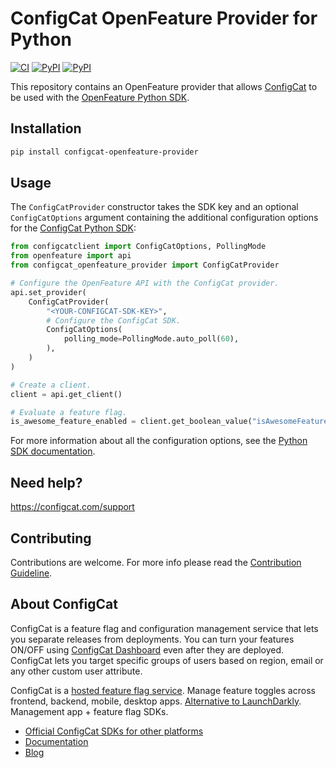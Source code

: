 # ConfigCat OpenFeature Provider for Python

[![CI](https://github.com/configcat/openfeature-python/actions/workflows/ci.yml/badge.svg?branch=main)](https://github.com/configcat/openfeature-python/actions/workflows/ci.yml) 
[![PyPI](https://img.shields.io/pypi/v/configcat-openfeature-provider.svg)](https://pypi.python.org/pypi/configcat-openfeature-provider)
[![PyPI](https://img.shields.io/pypi/pyversions/configcat-openfeature-provider.svg)](https://pypi.python.org/pypi/configcat-openfeature-provider)

This repository contains an OpenFeature provider that allows [ConfigCat](https://configcat.com) to be used with the [OpenFeature Python SDK](https://github.com/open-feature/python-sdk).

## Installation

```sh
pip install configcat-openfeature-provider
```

## Usage

The `ConfigCatProvider` constructor takes the SDK key and an optional `ConfigCatOptions` argument containing the additional configuration options for the [ConfigCat Python SDK](https://github.com/configcat/python-sdk):

```python
from configcatclient import ConfigCatOptions, PollingMode
from openfeature import api
from configcat_openfeature_provider import ConfigCatProvider

# Configure the OpenFeature API with the ConfigCat provider.
api.set_provider(
    ConfigCatProvider(
        "<YOUR-CONFIGCAT-SDK-KEY>",
        # Configure the ConfigCat SDK.
        ConfigCatOptions(
            polling_mode=PollingMode.auto_poll(60),
        ),
    )
)

# Create a client.
client = api.get_client()

# Evaluate a feature flag.
is_awesome_feature_enabled = client.get_boolean_value("isAwesomeFeatureEnabled", False)
```

For more information about all the configuration options, see the [Python SDK documentation](https://configcat.com/docs/sdk-reference/python/#creating-the-configcat-client).

## Need help?
https://configcat.com/support

## Contributing
Contributions are welcome. For more info please read the [Contribution Guideline](CONTRIBUTING.md).

## About ConfigCat
ConfigCat is a feature flag and configuration management service that lets you separate releases from deployments. You can turn your features ON/OFF using <a href="https://app.configcat.com" target="_blank">ConfigCat Dashboard</a> even after they are deployed. ConfigCat lets you target specific groups of users based on region, email or any other custom user attribute.

ConfigCat is a <a href="https://configcat.com" target="_blank">hosted feature flag service</a>. Manage feature toggles across frontend, backend, mobile, desktop apps. <a href="https://configcat.com" target="_blank">Alternative to LaunchDarkly</a>. Management app + feature flag SDKs.

- [Official ConfigCat SDKs for other platforms](https://github.com/configcat)
- [Documentation](https://configcat.com/docs)
- [Blog](https://configcat.com/blog)

